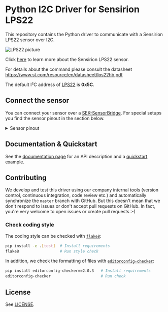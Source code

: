 # Python I2C Driver for Sensirion LPS22

This repository contains the Python driver to communicate with a Sensirion LPS22 sensor over I2C. 

<img src="https://raw.githubusercontent.com/Sensirion/python-i2c-lps22/master/None"
    width="300px" alt="LPS22 picture">


Click [here](https://www.st.com/en/mems-and-sensors/lps22hb.html) to learn more about the Sensirion LPS22 sensor.


For details about the command please consult the datasheet https://www.st.com/resource/en/datasheet/lps22hb.pdf



The default I²C address of [LPS22](https://www.st.com/en/mems-and-sensors/lps22hb.html) is **0x5C**.



## Connect the sensor

You can connect your sensor over a [SEK-SensorBridge](https://developer.sensirion.com/sensirion-products/sek-sensorbridge/).
For special setups you find the sensor pinout in the section below.

<details><summary>Sensor pinout</summary>
<p>
<img src="https://raw.githubusercontent.com/Sensirion/python-i2c-lps22/master/images/product-pinout.jpeg"
     width="300px" alt="sensor wiring picture">

| *Pin* | *Cable Color* | *Name* | *Description*  | *Comments* |
|-------|---------------|:------:|----------------|------------|
| 1 |  | NC | Do not connect | 


</p>
</details>


## Documentation & Quickstart

See the [documentation page](https://sensirion.github.io/python-i2c-lps22) for an API description and a 
[quickstart](https://sensirion.github.io/python-i2c-lps22/execute-measurements.html) example.


## Contributing

We develop and test this driver using our company internal tools (version
control, continuous integration, code review etc.) and automatically
synchronize the `master` branch with GitHub. But this doesn't mean that we
don't respond to issues or don't accept pull requests on GitHub. In fact,
you're very welcome to open issues or create pull requests :-)

### Check coding style

The coding style can be checked with [`flake8`](http://flake8.pycqa.org/):

```bash
pip install -e .[test]  # Install requirements
flake8                  # Run style check
```

In addition, we check the formatting of files with
[`editorconfig-checker`](https://editorconfig-checker.github.io/):

```bash
pip install editorconfig-checker==2.0.3   # Install requirements
editorconfig-checker                      # Run check
```

## License

See [LICENSE](LICENSE).
